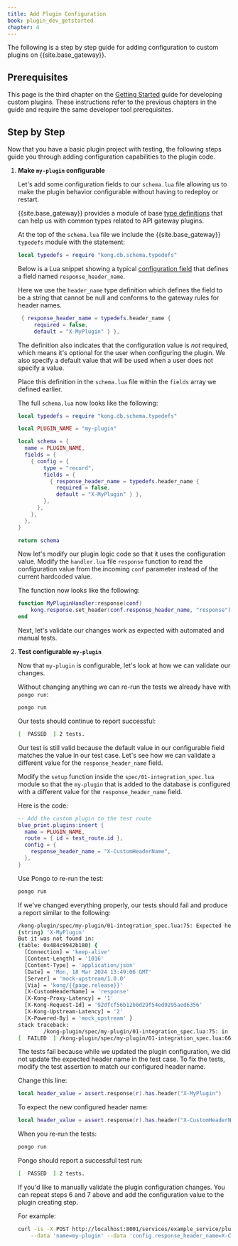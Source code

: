 ```yaml
---
title: Add Plugin Configuration
book: plugin_dev_getstarted
chapter: 4
---
```


The following is a step by step guide for adding configuration to custom plugins on {{site.base_gateway}}.

## Prerequisites

This page is the third chapter on the [Getting Started](/gateway/{{page.gateway_release}}/plugin-development/get-started/index) 
guide for developing custom plugins. These instructions refer to the previous chapters in the guide and require the same
developer tool prerequisites.

## Step by Step

Now that you have a basic plugin project with testing, the following steps guide you through adding
configuration capabilities to the plugin code.

1. **Make `my-plugin` configurable**

    Let's add some configuration fields to our `schema.lua` file allowing us to 
    make the plugin behavior configurable without having to redeploy or restart.

    {{site.base_gateway}} provides a module of 
    base [type definitions](https://github.com/Kong/kong/blob/master/kong/db/schema/typedefs.lua) that can
    help us with common types related to API gateway plugins. 

    At the top of the `schema.lua` file we include the {{site.base_gateway}} 
    `typedefs` module with the statement:

    ```lua
    local typedefs = require "kong.db.schema.typedefs"
    ```

    Below is a Lua snippet showing a typical 
    [configuration field](gateway/{{site.page_version}}/plugin-development/configuration/#describing-your-configuration-schema)
    that defines a field named `response_header_name`. 

    Here we use the `header_name` type definition which defines the field to be a string that cannot be null and 
    conforms to the gateway rules for header names.

    ```lua
     { response_header_name = typedefs.header_name {
         required = false,
         default = "X-MyPlugin" } },
    ```

    The definition also indicates that the configuration value is *not* required, which means
    it's optional for the user when configuring the plugin. We also specify a 
    default value that will be used when a user does not specify a value.

    Place this definition in the `schema.lua` file within the `fields` array we defined earlier. 

    The full `schema.lua` now looks like the following:

    ```lua
    local typedefs = require "kong.db.schema.typedefs"

    local PLUGIN_NAME = "my-plugin"

    local schema = {
      name = PLUGIN_NAME,
      fields = {
        { config = {
            type = "record",
            fields = {
              { response_header_name = typedefs.header_name {
                required = false,
                default = "X-MyPlugin" } },
            },
          },
        },
      },
    }

    return schema
    ```

    Now let's modify our plugin logic code so that it uses the configuration value. Modify
    the `handler.lua` file `response` function to read the configuration value from the incoming
    `conf` parameter instead of the current hardcoded value.

    The function now looks like the following:

    ```lua
    function MyPluginHandler:response(conf)
        kong.response.set_header(conf.response_header_name, "response")
    end
    ```

    Next, let's validate our changes work as expected with automated and manual tests.

1. **Test configurable `my-plugin`**

    Now that `my-plugin` is configurable, let's look at how we can validate our changes.

    Without changing anything we can re-run the tests we already have with `pongo run`:

    ```sh
    pongo run
    ```

    Our tests should continue to report successful:

    ```sh
    [  PASSED  ] 2 tests.
    ```

    Our test is still valid because the default value in our configurable field matches the value
    in our test case. Let's see how we can validate a different value for the `response_header_name` field.

    Modify the `setup` function inside the `spec/01-integration_spec.lua` module so that the `my-plugin` that is
    added to the database is configured with a different value for the `response_header_name` field.

    Here is the code:

    ```lua
    -- Add the custom plugin to the test route
    blue_print.plugins:insert {
      name = PLUGIN_NAME,
      route = { id = test_route.id },
      config = {
        response_header_name = "X-CustomHeaderName",
      },
    }
    ```

    Use Pongo to re-run the test:

    ```sh
    pongo run
    ```

    If we've changed everything properly, our tests should fail and produce a report similar to the following:

    ```sh
    /kong-plugin/spec/my-plugin/01-integration_spec.lua:75: Expected header:
    (string) 'X-MyPlugin'
    But it was not found in:
    (table: 0x484c9942b180) {
      [Connection] = 'keep-alive'
      [Content-Length] = '1016'
      [Content-Type] = 'application/json'
      [Date] = 'Mon, 18 Mar 2024 13:49:06 GMT'
      [Server] = 'mock-upstream/1.0.0'
      [Via] = 'kong/{{page.release}}'
      [X-CustomHeaderName] = 'response'
      [X-Kong-Proxy-Latency] = '1'
      [X-Kong-Request-Id] = '92dfcf56b12b0d29f54ed9295aed6356'
      [X-Kong-Upstream-Latency] = '2'
      [X-Powered-By] = 'mock_upstream' }
    stack traceback:
            /kong-plugin/spec/my-plugin/01-integration_spec.lua:75: in function </kong-plugin/spec/my-plugin/01-integration_spec.lua:66>
    [  FAILED  ] /kong-plugin/spec/my-plugin/01-integration_spec.lua:66: my-plugin: [#postgres] The response gets a 'X-MyPlugin' header (4.58 ms)
    ```

    The tests fail because while we updated the plugin configuration, we did not update the expected header name in the test case. To fix 
    the tests, modify the test assertion to match our configured header name.

    Change this line:

    ```lua
    local header_value = assert.response(r).has.header("X-MyPlugin")
    ```

    To expect the new configured header name:
 
    ```lua
    local header_value = assert.response(r).has.header("X-CustomHeaderName")
    ```

    When you re-run the tests:

    ```sh
    pongo run
    ```

    Pongo should report a successful test run:

    ```sh
    [  PASSED  ] 2 tests.
    ```

    If you'd like to manually validate the plugin configuration changes. You can repeat steps 6 and 7 above
    and add the configuration value to the plugin creating step. 

    For example: 

    ```sh
    curl -is -X POST http://localhost:8001/services/example_service/plugins \
        --data 'name=my-plugin' --data 'config.response_header_name=X-CustomHeaderName'
    ```
